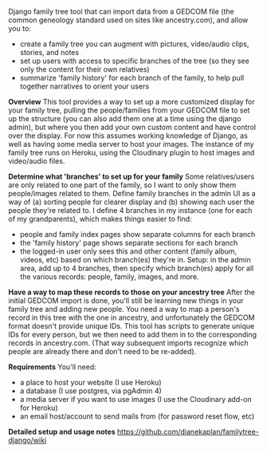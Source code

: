 
Django family tree tool that can import data from a GEDCOM file (the
common geneology standard used on sites like ancestry.com), and allow you to:
- create a family tree you can augment with pictures, video/audio clips, stories, and notes
- set up users with access to specific branches of the tree (so they see only the content for their own relatives)
- summarize 'family history' for each branch of the family, to help pull together narratives to orient your users

**Overview**
This tool provides a way to set up a more customized display for your family tree, pulling the people/families from your
GEDCOM file to set up the structure (you can also add them one at a time using the django admin), but where you then add
your own custom content and have control over the display. For now this assumes working knowledge of Django, as well as
having some media server to host your images. The instance of my family tree runs on Heroku, using the Cloudinary plugin
to host images and video/audio files.

**Determine what 'branches' to set up for your family**
Some relatives/users are only related to one part of the family, so I want to only show them people/images related to them.
Define family branches in the admin UI as a way of (a) sorting people for clearer display and (b) showing each user the people
they're related to. I define 4 branches in my instance (one for each of my grandparents), which makes things easier to find:
- people and family index pages show separate columns for each branch
- the 'family history' page shows separate sections for each branch
- the logged-in user only sees this and other content (family album, videos, etc) based on which branch(es) they're in.
Setup: in the admin area, add up to 4 branches, then specify which branch(es) apply for all the various records:
people, family, images, and more.

**Have a way to map these records to those on your ancestry tree**
After the initial GEDCOM import is done, you'll still be learning new things in your family tree and adding new people.
You need a way to map a person's record in this tree with the one in ancestry, and unfortunately the GEDCOM format
doesn't provide unique IDs. This tool has scripts to generate unique IDs for every person, but we then need to add them
in to the corresponding records in ancestry.com. (That way subsequent imports recognize which people are already there
and don't need to be re-added).

**Requirements**
You'll need:
- a place to host your website (I use Heroku)
- a database (I use postgres, via pgAdmin 4)
- a media server if you want to use images (I use the Cloudinary add-on for Heroku)
- an email host/account to send mails from (for password reset flow, etc)

**Detailed setup and usage notes**
https://github.com/dianekaplan/familytree-django/wiki
